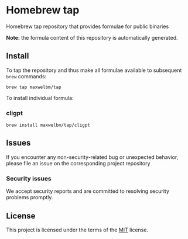 # Homebrew tap
Homebrew tap repository that provides formulae for public binaries

**Note:** the formula content of this repository is automatically generated.

## Install
To tap the repository and thus make all formulae available to subsequent `brew` commands:
```
brew tap maxwelbm/tap
```

To install individual formula:

### cligpt
```
brew install maxwelbm/tap/cligpt
```

## Issues
If you encounter any non-security-related bug or unexpected behavior, please file an issue on the corresponding project repository

### Security issues
We accept security reports and are committed to resolving security problems promptly.

## License
This project is licensed under the terms of the [MIT](LICENSE) license.
